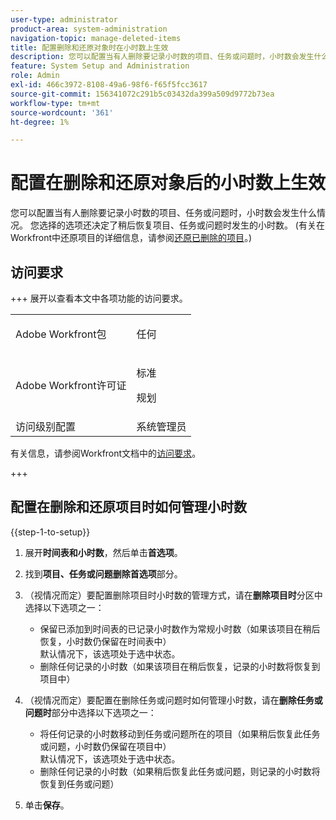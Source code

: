 ```yaml
---
user-type: administrator
product-area: system-administration
navigation-topic: manage-deleted-items
title: 配置删除和还原对象时在小时数上生效
description: 您可以配置当有人删除要记录小时数的项目、任务或问题时，小时数会发生什么情况。 您选择的选项还决定了稍后恢复项目、任务或问题时发生的小时数。 (有关在Workfront中恢复项目的更多信息，请参阅恢复已删除的项目。)
feature: System Setup and Administration
role: Admin
exl-id: 466c3972-8108-49a6-98f6-f65f5fcc3617
source-git-commit: 156341072c291b5c03432da399a509d9772b73ea
workflow-type: tm+mt
source-wordcount: '361'
ht-degree: 1%

---
```


# 配置在删除和还原对象后的小时数上生效

您可以配置当有人删除要记录小时数的项目、任务或问题时，小时数会发生什么情况。 您选择的选项还决定了稍后恢复项目、任务或问题时发生的小时数。 (有关在Workfront中还原项目的详细信息，请参阅[还原已删除的项目](../../../administration-and-setup/manage-workfront/manage-deleted-items/restore-deleted-items.md)。)

## 访问要求

+++ 展开以查看本文中各项功能的访问要求。

<table style="table-layout:auto"> 
 <col> 
 <col> 
 <tbody> 
  <tr> 
   <td>Adobe Workfront包</td> 
   <td><p>任何</p></td> 
  </tr> 
  <tr> 
   <td>Adobe Workfront许可证</td> 
   <td><p>标准</p>
       <p>规划</p></td>
  </tr> 
  <tr> 
   <td>访问级别配置</td> 
   <td>系统管理员</td> 
  </tr> 
 </tbody> 
</table>

有关信息，请参阅Workfront文档中的[访问要求](/help/quicksilver/administration-and-setup/add-users/access-levels-and-object-permissions/access-level-requirements-in-documentation.md)。

+++

## 配置在删除和还原项目时如何管理小时数

{{step-1-to-setup}}

1. 展开&#x200B;**时间表和小时数**，然后单击&#x200B;**首选项**。

1. 找到&#x200B;**项目、任务或问题删除首选项**&#x200B;部分。
1. （视情况而定）要配置删除项目时小时数的管理方式，请在&#x200B;**删除项目时**&#x200B;分区中选择以下选项之一：

   * 保留已添加到时间表的已记录小时数作为常规小时数（如果该项目在稍后恢复，小时数仍保留在时间表中）\
     默认情况下，该选项处于选中状态。
   * 删除任何记录的小时数（如果该项目在稍后恢复，记录的小时数将恢复到项目中）

1. （视情况而定）要配置在删除任务或问题时如何管理小时数，请在&#x200B;**删除任务或问题时**&#x200B;部分中选择以下选项之一：

   * 将任何记录的小时数移动到任务或问题所在的项目（如果稍后恢复此任务或问题，小时数仍保留在项目中）\
     默认情况下，该选项处于选中状态。
   * 删除任何记录的小时数（如果稍后恢复此任务或问题，则记录的小时数将恢复到任务或问题）

1. 单击&#x200B;**保存**。
